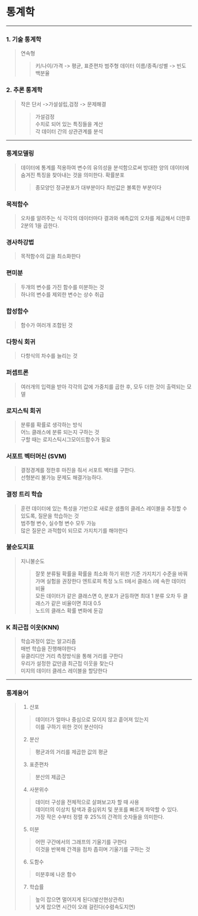 # 통계학
---
### 1. 기술 통계학
> 연속형 
>> 키/나이/가격 -> 평균, 표준편차
> 범주형 데이터
>> 이름/종족/성별 -> 빈도 백분율
### 2. 추론 통계학
> 작은 단서 ->가설설립,검정 -> 문제해결
>> 가설검정   
>> 수치로 되어 있는 특징들을 계산   
>> 각 데이터 간의 상관관계를 분석
---
### 통계모델링
> 데이터에 통계를 적용하여 변수의 유의성을 분석함으로써 방대한 양의 데이터에 숨겨진 특징을 찾아내는 것을 의미한다.
> 확률분포
>> 종모양인 정규분포가 대부분이다
>> 최빈값은 볼록한 부분이다
### 목적함수
> 오차를 알려주는 식
> 각각의 데이터마다 결과와 예측값의 오차를 제곱해서 더한후 2분의 1을 곱한다.
### 경사하강법
> 목적함수의 값을 최소화한다
### 편미분
> 두개의 변수를 가진 함수를 미분하는 것   
> 하나의 변수를 제외한 변수는 상수 취급
### 합성함수
> 함수가 여러개 조합된 것
### 다항식 회귀
> 다항식의 차수를 늘리는 것
### 퍼셉트론
> 여러개의 입력을 받아 각각의 값에 가중치를 곱한 후, 모두 더한 것이 출력되는 모델
### 로지스틱 회귀
> 분류를 확률로 생각하는 방식   
> 어느 클래스에 분류 되는지 구하는 것   
> 구할 때는 로지스틱시그모이드함수가 필요
### 서포트 벡터머신 (SVM)
> 결정경계를 정한후 마진을 줘서 서포트 벡터를 구한다.   
> 선형분리 불가능 문제도 해결가능하다.   
### 결정 트리 학습
> 훈련 데이터에 있는 특성을 기반으로 새로운 샘플의 클레스 레이블을 추정할 수 있도록, 질문을 학습하는 것   
> 범주형 변수, 실수형 변수 모두 가능   
> 많은 질문은 과적합이 되므로 가지치기를 해야한다   
### 불순도지표
> 지니불순도
>> 잘못 분류될 확률을 확률을 최소화 하기 위한 기준
>> 가지치기 수준을 바꿔가며 실험을 권장한다
> 엔트로피
>> 특정 노드 t에서 클래스 i에 속한 데이터 비율   
>> 모든 데이터가 같은 클래스면 0, 분포가 균등하면 최대 1
> 분류 오차
>> 두 클래스가 같은 비율이면 최대 0.5   
>> 노드의 클래스 확률 변화에 둔감
### K 최근접 이웃(KNN)
> 학습과정이 없는 알고리즘   
> 매번 학습을 진행해야한다   
> 유클리디안 거리 측정방식을 통해 거리를 구한다   
> 우리가 설정한 값만큼 최근접 이웃을 찾는다   
> 미지의 데이터 클레스 레이블을 할당한다
---
### 통계용어
> 1. 산포
>> 데이터가 얼마나 중심으로 모이지 않고 흩어져 있는지   
>> 이를 구하기 위한 것이 분산이다
> 2. 분산
>> 평균과의 거리를 제곱한 값의 평균
> 3. 표준편차
>> 분산의 제곱근
> 4. 사분위수
>> 데이터 구성을 전체적으로 살펴보고자 할 때 사용   
>> 데이터의 이상치 탐색과 중심위치 및 분포를 빠르게 파악할 수 있다.   
>> 가장 작은 수부터 정렬 후 25%의 간격의 숫자들을 의미한다.
> 5. 미분
>> 어떤 구간에서의 그래프의 기울기를 구한다   
>> 이것을 반복해 간격을 점차 좁히며 기울기를 구하는 것
> 6. 도함수
>> 미분후에 나온 함수
> 7. 학습률
>> 높이 잡으면 멀어지게 된다(발산현상관측)   
>> 낮게 잡으면 시간이 오래 걸린다(수렴속도지연)